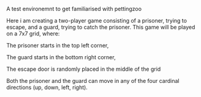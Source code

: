 A test environemnt to get familiarised with pettingzoo

Here i am creating a two-player game consisting of a prisoner, trying to escape, and a guard, trying to catch the prisoner. This game will be played on a 7x7 grid, where:

The prisoner starts in the top left corner,

The guard starts in the bottom right corner,

The escape door is randomly placed in the middle of the grid

Both the prisoner and the guard can move in any of the four cardinal directions (up, down, left, right).
